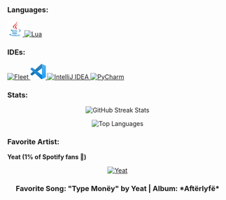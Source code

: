 <h3 align="left">Languages:</h3>
<p align="left">
  <a href="https://www.java.com" target="_blank">
    <img src="https://raw.githubusercontent.com/devicons/devicon/master/icons/java/java-original.svg" alt="Java" height="35" width="35" />
  </a>
  <a href="https://www.lua.org/" target="_blank">
    <img src="https://upload.wikimedia.org/wikipedia/commons/c/cf/Lua-Logo.svg" alt="Lua" height="35" width="35" />
  </a>
</p>

<h3 align="left">IDEs:</h3>
<p align="left">
  <a href="https://www.jetbrains.com/fleet/" target="_blank">
    <img src="https://michaelzhou.gallerycdn.vsassets.io/extensions/michaelzhou/fleet-theme/1.3.10/1678031746650/Microsoft.VisualStudio.Services.Icons.Default" alt="Fleet" height="35" width="35" />
  </a>
  <a href="https://code.visualstudio.com/" target="_blank">
    <img src="https://raw.githubusercontent.com/LinbuduLab/pnpm-vscode-helper/main/assets/vscode-logo-forked.png" alt="VS Code" height="35" width="35" />
  </a>
  <a href="https://www.jetbrains.com/idea/" target="_blank">
    <img src="https://iconlogovector.com/uploads/images/2024/04/lg-661b2340cc359-IntelliJ-IDEA.webp" alt="IntelliJ IDEA" height="35" width="35" />
  </a>
  <a href="https://www.jetbrains.com/pycharm/" target="_blank">
    <img src="https://github.com/user-attachments/assets/63eba055-663c-470b-a39f-0175f0e74304" alt="PyCharm" height="35" width="35" />
  </a>
</p>

<h3 align="left">Stats:</h3>
<p align="center">
  <img src="https://github-readme-streak-stats.herokuapp.com/?user=flezzpe" alt="GitHub Streak Stats" />
</p>
<p align="center">
  <img src="https://github-readme-stats.vercel.app/api/top-langs/?username=flezzpe" alt="Top Languages" />
</p>

<h3 align="left">Favorite Artist:</h3>
<p align="left">
  <strong>Yeat (1% of Spotify fans 💚)</strong>
</p>
<p align="center">
  <a href="https://2093.shop/" target="_blank">
    <img src="https://c.tenor.com/3EhCAJGF2kgAAAAd/tenor.gif" alt="Yeat" height="320" width="320" />
  </a>
</p>
<h3 align="center">Favorite Song: "Type Monёy" by Yeat | Album: *Aftёrlyfё*</h3>

